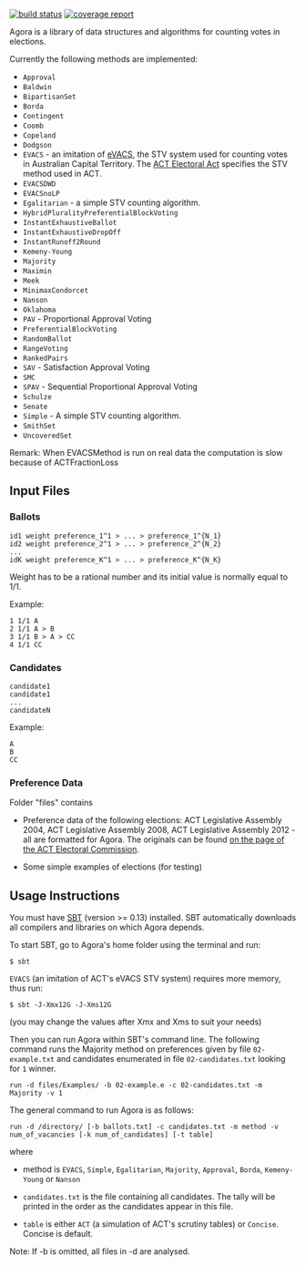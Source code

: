 [![build status](https://gitlab.com/aossie/Agora/badges/master/build.svg)](https://gitlab.com/aossie/Agora/commits/master)
[![coverage report](https://gitlab.com/aossie/Agora/badges/master/coverage.svg)](https://gitlab.com/aossie/Agora/commits/master)

Agora is a library of data structures and algorithms for counting votes in elections.

Currently the following methods are implemented:  

* `Approval`
* `Baldwin`
* `BipartisanSet`
* `Borda`
* `Contingent`
* `Coomb`
* `Copeland`
* `Dodgson`
* `EVACS` - an imitation of [eVACS](http://www.elections.act.gov.au/elections_and_voting/electronic_voting_and_counting), the STV system used for counting votes in Australian Capital Territory. The [ACT Electoral Act](http://www.legislation.act.gov.au/a/1992-71/default.asp) specifies the STV method used in ACT.
* `EVACSDWD`
* `EVACSnoLP`
* `Egalitarian` - a simple STV counting algorithm.
* `HybridPluralityPreferentialBlockVoting`
* `InstantExhaustiveBallot`
* `InstantExhaustiveDropOff`
* `InstantRunoff2Round`
* `Kemeny-Young`
* `Majority`
* `Maximin`
* `Meek`
* `MinimaxCondorcet`
* `Nanson`
* `Oklahoma`
* `PAV` - Proportional Approval Voting
* `PreferentialBlockVoting`
* `RandomBallot`
* `RangeVoting`
* `RankedPairs`
* `SAV` - Satisfaction Approval Voting
* `SMC`
* `SPAV` - Sequential  Proportional Approval Voting
* `Schulze`
* `Senate`
* `Simple` - A simple STV counting algorithm.
* `SmithSet`
* `UncoveredSet`

Remark: When EVACSMethod is run on real data the computation is slow because of ACTFractionLoss

## Input Files

### Ballots

```
id1 weight preference_1^1 > ... > preference_1^{N_1}  
id2 weight preference_2^1 > ... > preference_2^{N_2}
...  
idK weight preference_K^1 > ... > preference_K^{N_K}  
```
Weight has to be a rational number and its initial value is normally equal to 1/1.  

Example:  

```
1 1/1 A  
2 1/1 A > B  
3 1/1 B > A > CC  
4 1/1 CC  
```

### Candidates

```
candidate1
candidate1
...
candidateN
```

Example:

```
A
B
CC
```



### Preference Data

Folder "files" contains 

* Preference data of the following elections: ACT Legislative Assembly 2004, ACT Legislative Assembly 2008, ACT Legislative Assembly 2012 - all are formatted for Agora. The originals can be found [on the page of the ACT Electoral Commission](http://www.elections.act.gov.au/elections_and_voting/past_act_legislative_assembly_elections). 

* Some simple examples of elections (for testing)

## Usage Instructions 

You must have [SBT](http://www.scala-sbt.org/release/docs/Setup.html) (version >= 0.13) installed. SBT automatically downloads all compilers and libraries on which  Agora depends.

To start SBT, go to Agora's home folder using the terminal and run:
```
$ sbt
```

`EVACS` (an imitation of ACT's eVACS STV system) requires more memory, thus run:
```
$ sbt -J-Xmx12G -J-Xms12G  
```
(you may change the values after Xmx and Xms to suit your needs)

Then you can run Agora within SBT's command line. The following command runs the Majority method on preferences given by file `02-example.txt` and candidates enumerated in file `02-candidates.txt` looking for `1` winner.

```
run -d files/Examples/ -b 02-example.e -c 02-candidates.txt -m Majority -v 1
```
The general command to run Agora is as follows:

```
run -d /directory/ [-b ballots.txt] -c candidates.txt -m method -v num_of_vacancies [-k num_of_candidates] [-t table]
```

where

* method is `EVACS`, `Simple`, `Egalitarian`, `Majority`, `Approval`, `Borda`, `Kemeny-Young` or `Nanson`

* `candidates.txt` is the file containing all candidates. The tally will be printed in the order as the candidates appear in this file.

* `table` is either `ACT` (a simulation of ACT's scrutiny tables) or `Concise`. Concise is default.

Note: If -b is omitted, all files in -d are analysed.

